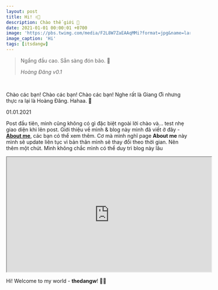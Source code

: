 ```yaml
---
layout: post
title: Hi! ✌🏻
description: Chào thế giới 💫
date: 2021-01-01 00:00:01 +0700
image: 'https://pbs.twimg.com/media/F2L8W7ZaEAAqMMi?format=jpg&name=large'
image_caption: 'Hi'
tags: [itsdangw]
---
```


> Ngẩng đầu cao. Sẵn sàng đón bão. 🍃
>
> <cite>Hoàng Đăng v0.1</cite>
<br>

Chào các bạn! Chào các bạn! Chào các bạn! Nghe rất là Giang Ơi nhưng thực ra lại là Hoàng Đăng. Hahaa. 🤣

01.01.2021

Post đầu tiên, mình cũng không có gì đặc biệt ngoài lời chào và... test nhẹ giao diện khi lên post. Giới thiệu về mình & blog này mình đã viết ở đây - **[About me](/about/)**, các bạn có thể xem thêm. Cơ mà mình nghĩ page **About me** này mình sẽ update liên tục vì bản thân mình sẽ thay đổi theo thời gian. Nên thêm một chút. Mình không chắc mình có thể duy trì blog này lâu


<iframe width="560" height="315" src="https://www.youtube.com/embed/O0StKlRHVeE" title="YouTube video player" frameborder="24" allow="accelerometer; autoplay; clipboard-write; encrypted-media; gyroscope; picture-in-picture; web-share" allowfullscreen></iframe>

Hi! Welcome to my world - **thedangw**! ✌🏻


